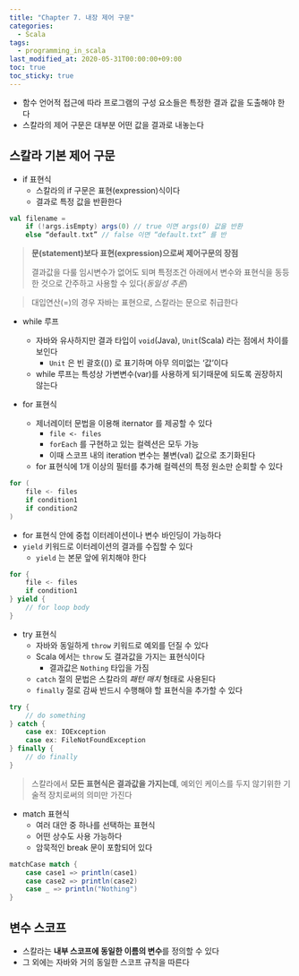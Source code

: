 ```yaml
---
title: "Chapter 7. 내장 제어 구문"
categories:
  - Scala
tags:
  - programming_in_scala
last_modified_at: 2020-05-31T00:00:00+09:00
toc: true
toc_sticky: true
---
```

* 함수 언어적 접근에 따라 프로그램의 구성 요소들은 특정한 결과 값을 도출해야 한다
* 스칼라의 제어 구문은 대부분 어떤 값을 결과로 내놓는다

## 스칼라 기본 제어 구문
* if 표현식
	* 스칼라의 if 구문은 표현(expression)식이다
	* 결과로 특정 값을 반환한다
	
```scala
val filename = 
	if (!args.isEmpty) args(0) // true 이면 args(0) 값을 반환
	else “default.txt” // false 이면 “default.txt” 를 반
```

> **문(statement)보다 표현(expression)으로써 제어구문의 장점**
>
> 결과값을 다룰 임시변수가 없어도 되며 특정조건 아래에서 변수와 표현식을 동등한 것으로 간주하고 사용할 수 있다(*동일성 추론*)

> 대입연산(=)의 경우 자바는 표현으로, 스칼라는 문으로 취급한다

* while 루프
	* 자바와 유사하지만 결과 타입이 `void`(Java), `Unit`(Scala) 라는 점에서 차이를 보인다
		* `Unit` 은 빈 괄호(()) 로 표기하며 아무 의미없는 ‘값’이다
	* while 루프는 특성상 가변변수(var)를 사용하게 되기때문에 되도록 권장하지 않는다

* for 표현식
	* 제너레이터 문법을 이용해 iternator 를 제공할 수 있다
		* `file <- files`
		* `forEach` 를 구현하고 있는 컬렉션은 모두 가능
		* 이때 스코프 내의 iteration 변수는 불변(val) 값으로 초기화된다
	* for 표현식에 1개 이상의 필터를 추가해 컬렉션의 특정 원소만 순회할 수 있다
	
```scala
for (
	file <- files
	if condition1
	if condition2
) 
```
* for 표현식 안에 중첩 이터레이션이나 변수 바인딩이 가능하다
* `yield` 키워드로 이터레이션의 결과를 수집할 수 있다
    * `yield` 는 본문 앞에 위치해야 한다
		
```scala
for {
	file <- files
	if condition1
} yield {
	// for loop body
}
```
* try 표현식
	* 자바와 동일하게 `throw` 키워드로 예외를 던질 수 있다
	* Scala 에서는 `throw` 도 결과값을 가지는 표현식이다
		* 결과값은 `Nothing` 타입을 가짐
	* `catch` 절의 문법은 스칼라의 *패턴 매치* 형태로 사용된다
	* `finally` 절로 감싸 반드시 수행해야 할 표현식을 추가할 수 있다
	
```scala
try {
    // do something
} catch {
    case ex: IOException
    case ex: FileNotFoundException
} finally {
    // do finally
}
```

> 스칼라에서 **모든 표현식은 결과값을 가지는데**, 예외인 케이스를 두지 않기위한 기술적 장치로써의 의미만 가진다

* match 표현식
	* 여러 대안 중 하나를 선택하는 표현식
	* 어떤 상수도 사용 가능하다
	* 암묵적인 break 문이 포함되어 있다
	
```scala
matchCase match {
	case case1 => println(case1)
	case case2 => println(case2)
	case _ => println("Nothing")
}
```

## 변수 스코프
* 스칼라는 **내부 스코프에 동일한 이름의 변수**를 정의할 수 있다
* 그 외에는 자바와 거의 동일한 스코프 규칙을 따른다
